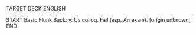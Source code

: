 TARGET DECK
ENGLISH

START
Basic
Flunk
Back: v. Us colloq. Fail (esp. An exam). [origin unknown]
END

